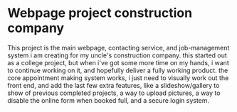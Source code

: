# Webpage project construction company

This project is the main webpage, contacting service, and job-management system i am creating for my uncle's construction company. this started out as a college project, but when i've got some more time on my hands, i want to continue working on it, and hopefully deliver a fully working product. the core appointment making system works, i just need to visually work out the front end, and add the last few extra features, like a slideshow/gallery to show of previous completed projects, a way to upload pictures, a way to disable the online form when booked full, and a secure login system.
